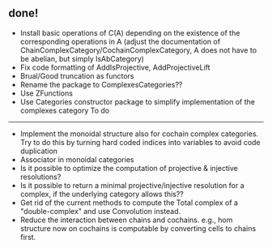 done!
-----
* Install basic operations of C(A) depending on the existence of the corresponding operations in A
  (adjust the documentation of ChainComplexCategory/CochainComplexCategory, A does not have to be abelian, but simply IsAbCategory)
* Fix code formatting of AddIsProjective, AddProjectiveLift
* Brual/Good truncation as functors
* Rename the package to ComplexesCategories??
* Use ZFunctions
* Use Categories constructor package to simplify implementation of the complexes category
To do
-----
* Implement the monoidal structure also for cochain complex categories. Try to do this by turning hard coded indices into variables
  to avoid code duplication
* Associator in monoidal categories
* Is it possible to optimize the computation of projective & injective resolutions?
* Is it possible to return a minimal projective/injective resolution for a complex,
  if the underlying category allows this??
* Get rid of the current methods to compute the Total complex of a "double-complex"
  and use Convolution instead.
* Reduce the interaction between chains and cochains.
  e.g., hom structure now on cochains is computable by converting cells to chains first.
